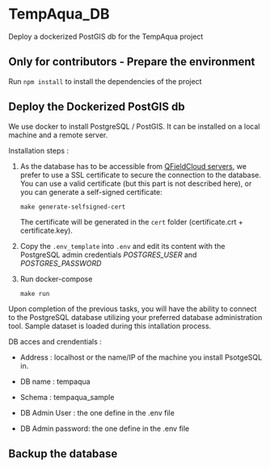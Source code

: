 # TempAqua_DB

Deploy a dockerized PostGIS db for the TempAqua project

## Only for contributors - Prepare the environment
Run `npm install` to install the dependencies of the project

## Deploy the Dockerized PostGIS db
We use docker to install PostgreSQL / PostGIS. It can be installed on a local machine and a remote server.

Installation steps :

1. As the database has to be accessible from [QFieldCloud servers](https://docs.qfield.org/reference/qfieldcloud/specs/),
    we prefer to use a SSL certificate to secure the connection to the database.
    You can use a valid certificate (but this part is not described here), or you can generate a self-signed certificate:
    
    `make generate-selfsigned-cert`

    The certificate will be generated in the `cert` folder (certificate.crt + certificate.key).

2. Copy the `.env_template` into `.env` and edit its content with the PostgreSQL admin credentials *POSTGRES_USER* and *POSTGRES_PASSWORD*
3. Run docker-compose
   
   `make run`

Upon completion of the previous tasks, you will have the ability to connect to the PostgreSQL database utilizing your preferred database administration tool. Sample dataset is loaded during this intallation process.

DB acces and crendentials :

- Address : localhost or the name/IP of the machine you install PsotgeSQL in.

- DB name : tempaqua

- Schema : tempaqua_sample

- DB Admin User : the one define in the .env file

- DB Admin password: the one define in the .env file

## Backup the database

